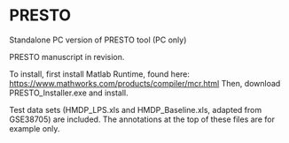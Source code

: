 # PRESTO
Standalone PC version of PRESTO tool (PC only)

PRESTO manuscript in revision.

To install, first install Matlab Runtime, found here:  https://www.mathworks.com/products/compiler/mcr.html
Then, download PRESTO_Installer.exe and install.

Test data sets (HMDP_LPS.xls and HMDP_Baseline.xls, adapted from GSE38705) are included. The annotations at the top of these files are for example only.
